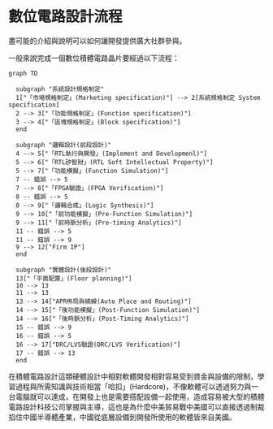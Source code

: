 # 數位電路設計流程
盡可能的介紹與說明可以如何讓開發提供廣大社群參與。

一般來說完成一個數位積體電路晶片要經過以下流程：

```mermaid
graph TD

  subgraph "系統設計規格制定"
  1["「市場規格制定」(Marketing specification)"] --> 2[系統規格制定 System specification]
  2 --> 3["「功能規格制定」(Function specification)"]
  3 --> 4["「區塊規格制定」(Block specification)"]
  end

  subgraph "邏輯設計(前段設計)"
  4 --> 5["「RTL執行與開發」(Implement and Developmenl)"]
  5 --> 6["「RTL矽智財」(RTL Soft Intellectual Property)"]
  5 --> 7["「功能模擬」(Function Simulation)"]
  7 -- 錯誤 --> 5
  7 --> 8["「FPGA驗證」(FPGA Verification)"]
  8 -- 錯誤 --> 5
  8 --> 9["「邏輯合成」(Logic Synthesis)"]
  9 --> 10["「前功能模擬」(Pre-Function Simulation)"]
  9 --> 11["「前時脈分析」(Pre-timing Analytics)"]
  11 -- 錯誤 --> 5
  11 -- 錯誤 --> 9
  9 --> 12["Firm IP"]
  end

  subgraph "實體設計(後段設計)"
  13["「平面配置」(Floor planning)"]
  10 --> 13
  11 --> 13
  13 --> 14["APR佈局與繞線(Auto Place and Routing)"]
  14 --> 15["「後功能模擬」(Post-Function Simulation)"]
  14 --> 16["「後時脈分析」(Post-Timing Analytics)"]
  15 -- 錯誤 --> 9
  16 -- 錯誤 --> 5
  16 --> 17["DRC/LVS驗證(DRC/LVS Verification)"]
  17 -- 錯誤 --> 13
  end
```

在積體電路設計這類硬體設計中相對軟體開發相對容易受到資金與設備的限制，學習過程與所需知識與技術相當「哈扣」(Hardcore)，不像軟體可以透過努力與一台電腦就可以達成，在開發上也是需要搭配設備一起使用，造成容易被大型的積體電路設計科技公司掌握與主導，這也是為什麼中美貿易戰中美國可以直接透過制裁掐住中國半導體產業，中國從底層設備到開發所使用的軟體皆來自美國。
